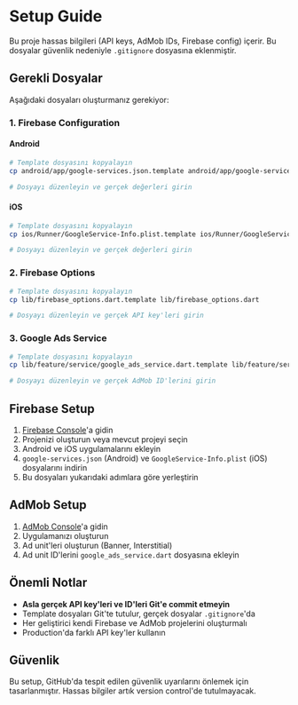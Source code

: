 # Setup Guide

Bu proje hassas bilgileri (API keys, AdMob IDs, Firebase config) içerir. Bu dosyalar güvenlik nedeniyle `.gitignore` dosyasına eklenmiştir.

## Gerekli Dosyalar

Aşağıdaki dosyaları oluşturmanız gerekiyor:

### 1. Firebase Configuration

#### Android

```bash
# Template dosyasını kopyalayın
cp android/app/google-services.json.template android/app/google-services.json

# Dosyayı düzenleyin ve gerçek değerleri girin
```

#### iOS

```bash
# Template dosyasını kopyalayın
cp ios/Runner/GoogleService-Info.plist.template ios/Runner/GoogleService-Info.plist

# Dosyayı düzenleyin ve gerçek değerleri girin
```

### 2. Firebase Options

```bash
# Template dosyasını kopyalayın
cp lib/firebase_options.dart.template lib/firebase_options.dart

# Dosyayı düzenleyin ve gerçek API key'leri girin
```

### 3. Google Ads Service

```bash
# Template dosyasını kopyalayın
cp lib/feature/service/google_ads_service.dart.template lib/feature/service/google_ads_service.dart

# Dosyayı düzenleyin ve gerçek AdMob ID'lerini girin
```

## Firebase Setup

1. [Firebase Console](https://console.firebase.google.com/)'a gidin
2. Projenizi oluşturun veya mevcut projeyi seçin
3. Android ve iOS uygulamalarını ekleyin
4. `google-services.json` (Android) ve `GoogleService-Info.plist` (iOS) dosyalarını indirin
5. Bu dosyaları yukarıdaki adımlara göre yerleştirin

## AdMob Setup

1. [AdMob Console](https://apps.admob.com/)'a gidin
2. Uygulamanızı oluşturun
3. Ad unit'leri oluşturun (Banner, Interstitial)
4. Ad unit ID'lerini `google_ads_service.dart` dosyasına ekleyin

## Önemli Notlar

- **Asla gerçek API key'leri ve ID'leri Git'e commit etmeyin**
- Template dosyaları Git'te tutulur, gerçek dosyalar `.gitignore`'da
- Her geliştirici kendi Firebase ve AdMob projelerini oluşturmalı
- Production'da farklı API key'ler kullanın

## Güvenlik

Bu setup, GitHub'da tespit edilen güvenlik uyarılarını önlemek için tasarlanmıştır. Hassas bilgiler artık version control'de tutulmayacak.
